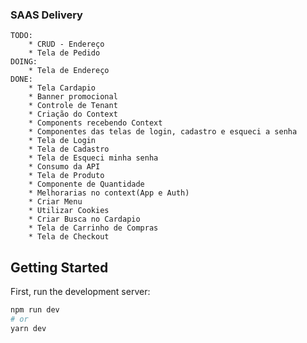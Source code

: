 ### SAAS Delivery

    TODO:
        * CRUD - Endereço
        * Tela de Pedido
    DOING:
        * Tela de Endereço
    DONE:
        * Tela Cardapio
        * Banner promocional
        * Controle de Tenant
        * Criação do Context
        * Components recebendo Context
        * Componentes das telas de login, cadastro e esqueci a senha
        * Tela de Login
        * Tela de Cadastro
        * Tela de Esqueci minha senha
        * Consumo da API
        * Tela de Produto
        * Componente de Quantidade
        * Melhorarias no context(App e Auth)
        * Criar Menu
        * Utilizar Cookies
        * Criar Busca no Cardapio
        * Tela de Carrinho de Compras 
        * Tela de Checkout

## Getting Started

First, run the development server:

```bash
npm run dev
# or
yarn dev
```